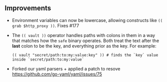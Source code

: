 ## Improvements

- Environment variables can now be lowercase, allowing constructs
  like `(( grab $http_proxy ))`.  Fixes #177

- The `(( vault ))` operator handles paths with colons in them in a way
  that matches how the `safe` binary operates. Both treat the text after the
  **last** colon to be the key, and everything prior as the key. For example:

  ```
  (( vault "secret/path:to:my:value:key" )) # finds the `key` value inside `secret/path:to:my:value`
  ```

- Forked our yaml parsers + applied a patch to resove https://github.com/go-yaml/yaml/issues/75
